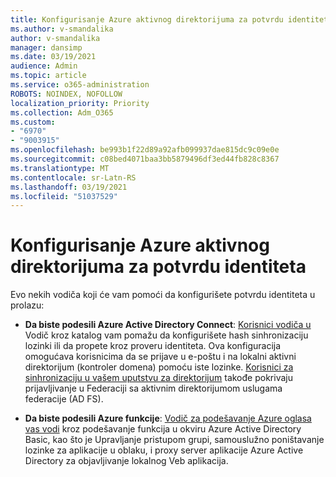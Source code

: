 ```yaml
---
title: Konfigurisanje Azure aktivnog direktorijuma za potvrdu identiteta
ms.author: v-smandalika
author: v-smandalika
manager: dansimp
ms.date: 03/19/2021
audience: Admin
ms.topic: article
ms.service: o365-administration
ROBOTS: NOINDEX, NOFOLLOW
localization_priority: Priority
ms.collection: Adm_O365
ms.custom:
- "6970"
- "9003915"
ms.openlocfilehash: be993b1f22d89a92afb099937dae815dc9c09e0e
ms.sourcegitcommit: c08bed4071baa3bb5879496df3ed44fb828c8367
ms.translationtype: MT
ms.contentlocale: sr-Latn-RS
ms.lasthandoff: 03/19/2021
ms.locfileid: "51037529"
---
```

# <a name="configure-azure-active-directory-pass-through-authentication"></a>Konfigurisanje Azure aktivnog direktorijuma za potvrdu identiteta

Evo nekih vodiča koji će vam pomoći da konfigurišete potvrdu identiteta u prolazu:

- **Da biste podesili Azure Active Directory Connect**: [Korisnici vodiča u](https://admin.microsoft.com/AdminPortal/Home) Vodič kroz katalog vam pomažu da konfigurišete hash sinhronizaciju lozinki ili da proрete kroz proveru identiteta. Ova konfiguracija omogućava korisnicima da se prijave u e-poštu i na lokalni aktivni direktorijum (kontroler domena) pomoću iste lozinke.  [Korisnici za sinhronizaciju u vašem uputstvu za direktorijum](https://admin.microsoft.com/AdminPortal/Home) takođe pokrivaju prijavljivanje u Federaciji sa aktivnim direktorijumom uslugama federacije (AD FS).

- **Da biste podesili Azure funkcije**: [Vodič za podešavanje Azure oglasa vas vodi](https://admin.microsoft.com/adminportal/home#/modernonboarding/azureadsetup) kroz podešavanje funkcija u okviru Azure Active Directory Basic, kao što je Upravljanje pristupom grupi, samouslužno poništavanje lozinke za aplikacije u oblaku, i proxy server aplikacije Azure Active Directory za objavljivanje lokalnog Veb aplikacija.


